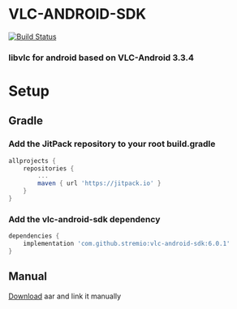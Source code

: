 # VLC-ANDROID-SDK

[![Build Status](https://travis-ci.com/Stremio/vlc-android-sdk.svg?branch=master)](https://travis-ci.com/Stremio/vlc-android-sdk)

### libvlc for android based on VLC-Android 3.3.4

# Setup

## Gradle

### Add the JitPack repository to your root build.gradle

```gradle
allprojects {
    repositories {
        ...
        maven { url 'https://jitpack.io' }
    }
}
```

### Add the vlc-android-sdk dependency

```gradle
dependencies {
    implementation 'com.github.stremio:vlc-android-sdk:6.0.1'
}
```

## Manual

[Download](https://jitpack.io/com/github/stremio/vlc-android-sdk/6.0.1/vlc-android-sdk-6.0.1.aar) aar and link it manually
